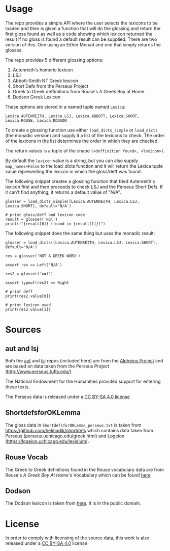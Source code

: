 # Usage

The repo provides a simple API where the user selects the lexicons to be loaded and then is given a function that will do the glossing and return the first gloss found as well as a code showing which lexicon returned the result if no gloss is found a default result can be supplied. There are two version of this. One using an Either Monad and one that simply returns the glosses. 


The repo provides 5 different glossing options:

1. Autenrieth's homeric lexicon
2. LSJ
3. Abbott-Smith NT Greek lexicon
4. Short Defs from the Perseus Project
5. Greek to Greek deffinitions from Rouse's A Greek Boy at Home.
6. Dodson Greek Lexicon

These options are stored in a named tuple named `Lexica`:

`Lexica.AUTENREITH, Lexica.LSJ, Lexica.ABBOTT, Lexica.SHORT, Lexica.ROUSE, Lexica.DODSON`

To create a glossing function use either `load_dicts_simple` or `load_dicts` (the monadic version) and supply it a list of the lexicons to check. The order of the lexicons in the list determines the order in which they are checked.


The return values is a tuple of the shape `(<deffinition found>, <lexicon>)`.

By default the `lexicon` value is a string, but you can also supply `map_names=False` to the load_dicts function and it will return the Lexica tuple value representing the lexicon in which the gloss/deff was found.


The following snippet creates a glossing function that tried Autenreith's lexicon first and then proceeds to check LSJ and the Perseus Short Defs. If it can't find anything, it returns a default value of "N/A".

```
glosser = load_dicts_simple([Lexica.AUTENREITH, Lexica.LSJ, Lexica.SHORT], default='N/A')

# print gloss/deff and lexicon code
result = glosser('καί') 
print(f"{result[0]} (found in {result[1]})")
```

The following snippet does the same thing but uses the monadic result:

```
glosser = load_dicts([Lexica.AUTENREITH, Lexica.LSJ, Lexica.SHORT], default='N/A')

res = glosser('NOT A GREEK WORD')

assert res == Left('N/A')

res2 = glosser('καί')

assert typeof(res2) == Right

# print deff
print(res2.value[0])

# print lexicon used
print(res2.value[1])
```

# Sources

## aut and lsj

Both the [aut](https://github.com/alpheios-project/aut) and [lsj](https://github.com/alpheios-project/lsj) repos (included here) are from the [Alpheios Project](https://github.com/alpheios-project) and  are based on data taken from the Perseus Project (<http://www.perseus.tufts.edu/>). 

The National Endowment for the Humanities provided support for entering these texts.

The Perseus data is released under a [CC BY-SA 4.0 license](https://github.com/PerseusDL/canonical-greekLit/blob/master/license.md)


## ShortdefsforOKLemma

The gloss data in `ShortdefsforOKLemma_perseus.txt` is taken from https://github.com/helmadik/shortdefs which contains data taken from Perseus (perseus.uchicago.edu/greek.html) and Logeion (https://logeion.uchicago.edu/lexidium).

## Rouse Vocab

The Greek to Greek definitions found in the Rouse vocabulary data are from Rouse's _A Greek Boy At Home_'s Vocabulary which can be found [here](https://github.com/fhardison/rouse-a-greek-boy-at-home)


## Dodson

The Dodson lexicon is taken from [here](https://github.com/biblicalhumanities/Dodson-Greek-Lexicon). It is in the public domain.

# License

In order to comply with licensing of the source data, this work is also released under a [CC BY-SA 4.0](https://creativecommons.org/licenses/by-sa/4.0/) license

